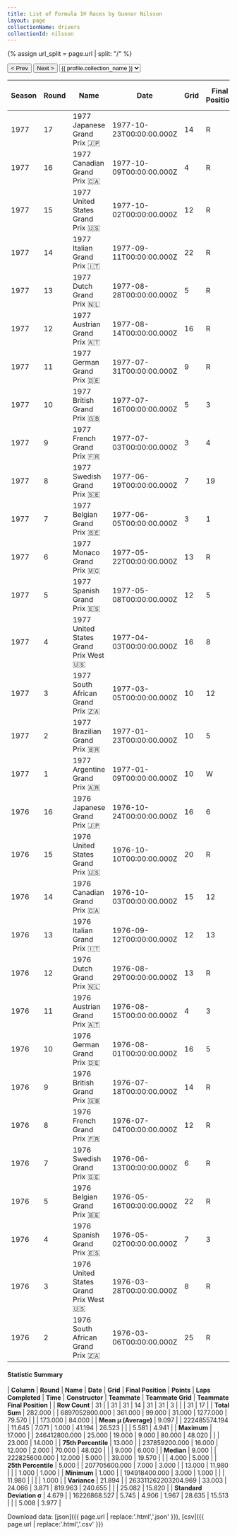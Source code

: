 ```yaml
---
title: List of Formula 1® Races by Gunnar Nilsson
layout: page
collectionName: drivers
collectionId: nilsson
---
```


{% assign url_split = page.url | split: "/" %}
<div id="collection-navigation">
<button onclick="selector.options[selector.selectedIndex-1].value && (window.location = selector.options[selector.selectedIndex-1].value);">&lt; Prev</button>
<button onclick="selector.options[selector.selectedIndex+1].value && (window.location = selector.options[selector.selectedIndex+1].value);">Next &gt;</button>
<select id="selector" onchange="this.options[this.selectedIndex].value && (window.location = this.options[this.selectedIndex].value);">
  {% for collectionId in site.data[page.collectionName].refs %}
    {% if collectionId == page.collectionId %}
      {% assign selected = "selected" %}
    {% else %}
      {% assign selected = "" %}
    {% endif %}
    {% assign profile = site.data[page.collectionName][collectionId].profile %}
    <option value="/f1/{{ page.collectionName }}/{{ collectionId }}/{{ url_split[4] }}" {{ selected }}>{{ profile.collection_name }}</option>
  {% endfor %}
</select>
</div>

| Season | Round | Name | Date | Grid | Final Position | Points | Laps Completed | Time | Constructor | Teammate | Teammate Grid | Teammate Final Position |
|--|--|--|--|--|--|--|--|--|--|--|--|--|
| 1977 | 17 | 1977 Japanese Grand Prix 🇯🇵 | 1977-10-23T00:00:00.000Z | 14 | R | 0.0 | 63 |   | Team Lotus 🇬🇧 | [Mario Andretti 🇺🇸](/f1/drivers/mario_andretti) | 1 | R |
| 1977 | 16 | 1977 Canadian Grand Prix 🇨🇦 | 1977-10-09T00:00:00.000Z | 4 | R | 0.0 | 17 |   | Team Lotus 🇬🇧 | [Mario Andretti 🇺🇸](/f1/drivers/mario_andretti) | 1 | 9 |
| 1977 | 15 | 1977 United States Grand Prix 🇺🇸 | 1977-10-02T00:00:00.000Z | 12 | R | 0.0 | 17 |   | Team Lotus 🇬🇧 | [Mario Andretti 🇺🇸](/f1/drivers/mario_andretti) | 4 | 2 |
| 1977 | 14 | 1977 Italian Grand Prix 🇮🇹 | 1977-09-11T00:00:00.000Z | 22 | R | 0.0 | 4 |   | Team Lotus 🇬🇧 | [Mario Andretti 🇺🇸](/f1/drivers/mario_andretti) | 4 | 1 |
| 1977 | 13 | 1977 Dutch Grand Prix 🇳🇱 | 1977-08-28T00:00:00.000Z | 5 | R | 0.0 | 34 |   | Team Lotus 🇬🇧 | [Mario Andretti 🇺🇸](/f1/drivers/mario_andretti) | 1 | R |
| 1977 | 12 | 1977 Austrian Grand Prix 🇦🇹 | 1977-08-14T00:00:00.000Z | 16 | R | 0.0 | 38 |   | Team Lotus 🇬🇧 | [Mario Andretti 🇺🇸](/f1/drivers/mario_andretti) | 3 | R |
| 1977 | 11 | 1977 German Grand Prix 🇩🇪 | 1977-07-31T00:00:00.000Z | 9 | R | 0.0 | 31 |   | Team Lotus 🇬🇧 | [Mario Andretti 🇺🇸](/f1/drivers/mario_andretti) | 7 | R |
| 1977 | 10 | 1977 British Grand Prix 🇬🇧 | 1977-07-16T00:00:00.000Z | 5 | 3 | 4.0 | 68 | +19.57 | Team Lotus 🇬🇧 | [Mario Andretti 🇺🇸](/f1/drivers/mario_andretti) | 6 | 14 |
| 1977 | 9 | 1977 French Grand Prix 🇫🇷 | 1977-07-03T00:00:00.000Z | 3 | 4 | 3.0 | 80 | +1:11.08 | Team Lotus 🇬🇧 | [Mario Andretti 🇺🇸](/f1/drivers/mario_andretti) | 1 | 1 |
| 1977 | 8 | 1977 Swedish Grand Prix 🇸🇪 | 1977-06-19T00:00:00.000Z | 7 | 19 | 0.0 | 64 |   | Team Lotus 🇬🇧 | [Mario Andretti 🇺🇸](/f1/drivers/mario_andretti) | 1 | 6 |
| 1977 | 7 | 1977 Belgian Grand Prix 🇧🇪 | 1977-06-05T00:00:00.000Z | 3 | 1 | 9.0 | 70 | 1:55:05.71 | Team Lotus 🇬🇧 | [Mario Andretti 🇺🇸](/f1/drivers/mario_andretti) | 1 | R |
| 1977 | 6 | 1977 Monaco Grand Prix 🇲🇨 | 1977-05-22T00:00:00.000Z | 13 | R | 0.0 | 51 |   | Team Lotus 🇬🇧 | [Mario Andretti 🇺🇸](/f1/drivers/mario_andretti) | 10 | 5 |
| 1977 | 5 | 1977 Spanish Grand Prix 🇪🇸 | 1977-05-08T00:00:00.000Z | 12 | 5 | 2.0 | 75 | +1:05.83 | Team Lotus 🇬🇧 | [Mario Andretti 🇺🇸](/f1/drivers/mario_andretti) | 1 | 1 |
| 1977 | 4 | 1977 United States Grand Prix West 🇺🇸 | 1977-04-03T00:00:00.000Z | 16 | 8 | 0.0 | 79 |   | Team Lotus 🇬🇧 | [Mario Andretti 🇺🇸](/f1/drivers/mario_andretti) | 2 | 1 |
| 1977 | 3 | 1977 South African Grand Prix 🇿🇦 | 1977-03-05T00:00:00.000Z | 10 | 12 | 0.0 | 77 |   | Team Lotus 🇬🇧 | [Mario Andretti 🇺🇸](/f1/drivers/mario_andretti) | 6 | R |
| 1977 | 2 | 1977 Brazilian Grand Prix 🇧🇷 | 1977-01-23T00:00:00.000Z | 10 | 5 | 2.0 | 39 |   | Team Lotus 🇬🇧 | [Mario Andretti 🇺🇸](/f1/drivers/mario_andretti) | 3 | R |
| 1977 | 1 | 1977 Argentine Grand Prix 🇦🇷 | 1977-01-09T00:00:00.000Z | 10 | W | 0.0 | 0 |   | Team Lotus 🇬🇧 | [Mario Andretti 🇺🇸](/f1/drivers/mario_andretti) | 8 | 5 |
| 1976 | 16 | 1976 Japanese Grand Prix 🇯🇵 | 1976-10-24T00:00:00.000Z | 16 | 6 | 1.0 | 72 |   | Team Lotus 🇬🇧 | [Mario Andretti 🇺🇸](/f1/drivers/mario_andretti) | 1 | 1 |
| 1976 | 15 | 1976 United States Grand Prix 🇺🇸 | 1976-10-10T00:00:00.000Z | 20 | R | 0.0 | 13 |   | Team Lotus 🇬🇧 | [Mario Andretti 🇺🇸](/f1/drivers/mario_andretti) | 11 | R |
| 1976 | 14 | 1976 Canadian Grand Prix 🇨🇦 | 1976-10-03T00:00:00.000Z | 15 | 12 | 0.0 | 79 |   | Team Lotus 🇬🇧 | [Mario Andretti 🇺🇸](/f1/drivers/mario_andretti) | 5 | 3 |
| 1976 | 13 | 1976 Italian Grand Prix 🇮🇹 | 1976-09-12T00:00:00.000Z | 12 | 13 | 0.0 | 51 |   | Team Lotus 🇬🇧 | [Mario Andretti 🇺🇸](/f1/drivers/mario_andretti) | 14 | R |
| 1976 | 12 | 1976 Dutch Grand Prix 🇳🇱 | 1976-08-29T00:00:00.000Z | 13 | R | 0.0 | 10 |   | Team Lotus 🇬🇧 | [Mario Andretti 🇺🇸](/f1/drivers/mario_andretti) | 6 | 3 |
| 1976 | 11 | 1976 Austrian Grand Prix 🇦🇹 | 1976-08-15T00:00:00.000Z | 4 | 3 | 4.0 | 54 | +11.98 | Team Lotus 🇬🇧 | [Mario Andretti 🇺🇸](/f1/drivers/mario_andretti) | 9 | 5 |
| 1976 | 10 | 1976 German Grand Prix 🇩🇪 | 1976-08-01T00:00:00.000Z | 16 | 5 | 2.0 | 14 | +1:57.3 | Team Lotus 🇬🇧 | [Mario Andretti 🇺🇸](/f1/drivers/mario_andretti) | 12 | 12 |
| 1976 | 9 | 1976 British Grand Prix 🇬🇧 | 1976-07-18T00:00:00.000Z | 14 | R | 0.0 | 67 |   | Team Lotus 🇬🇧 | [Mario Andretti 🇺🇸](/f1/drivers/mario_andretti) | 3 | R |
| 1976 | 8 | 1976 French Grand Prix 🇫🇷 | 1976-07-04T00:00:00.000Z | 12 | R | 0.0 | 8 |   | Team Lotus 🇬🇧 | [Mario Andretti 🇺🇸](/f1/drivers/mario_andretti) | 7 | 5 |
| 1976 | 7 | 1976 Swedish Grand Prix 🇸🇪 | 1976-06-13T00:00:00.000Z | 6 | R | 0.0 | 2 |   | Team Lotus 🇬🇧 | [Mario Andretti 🇺🇸](/f1/drivers/mario_andretti) | 2 | R |
| 1976 | 5 | 1976 Belgian Grand Prix 🇧🇪 | 1976-05-16T00:00:00.000Z | 22 | R | 0.0 | 7 |   | Team Lotus 🇬🇧 | [Mario Andretti 🇺🇸](/f1/drivers/mario_andretti) | 11 | R |
| 1976 | 4 | 1976 Spanish Grand Prix 🇪🇸 | 1976-05-02T00:00:00.000Z | 7 | 3 | 4.0 | 75 | +48.02 | Team Lotus 🇬🇧 | [Mario Andretti 🇺🇸](/f1/drivers/mario_andretti) | 9 | R |
| 1976 | 3 | 1976 United States Grand Prix West 🇺🇸 | 1976-03-28T00:00:00.000Z | 8 | R | 0.0 | 0 |   | Team Lotus 🇬🇧 | [Bob Evans 🇬🇧](/f1/drivers/evans) | 0 | F |
| 1976 | 2 | 1976 South African Grand Prix 🇿🇦 | 1976-03-06T00:00:00.000Z | 25 | R | 0.0 | 18 |   | Team Lotus 🇬🇧 | [Bob Evans 🇬🇧](/f1/drivers/evans) | 23 | 10 |

#### Statistic Summary

| **Column** | **Round** | **Name** | **Date** | **Grid** | **Final Position** | **Points** | **Laps Completed** | **Time** | **Constructor** | **Teammate** | **Teammate Grid** | **Teammate Final Position** |
| **Row Count** | 31 |  | 31 | 31 | 14 | 31 | 31 | 3 |  |  | 31 | 17 |
| **Total Sum** | 282.000 |  | 6897052800.000 | 361.000 | 99.000 | 31.000 | 1277.000 | 79.570 |  |  | 173.000 | 84.000 |
| **Mean μ (Average)** | 9.097 |  | 222485574.194 | 11.645 | 7.071 | 1.000 | 41.194 | 26.523 |  |  | 5.581 | 4.941 |
| **Maximum** | 17.000 |  | 246412800.000 | 25.000 | 19.000 | 9.000 | 80.000 | 48.020 |  |  | 23.000 | 14.000 |
| **75th Percentile** | 13.000 |  | 237859200.000 | 16.000 | 12.000 | 2.000 | 70.000 | 48.020 |  |  | 9.000 | 6.000 |
| **Median** | 9.000 |  | 222825600.000 | 12.000 | 5.000 |  | 39.000 | 19.570 |  |  | 4.000 | 5.000 |
| **25th Percentile** | 5.000 |  | 207705600.000 | 7.000 | 3.000 |  | 13.000 | 11.980 |  |  | 1.000 | 1.000 |
| **Minimum** | 1.000 |  | 194918400.000 | 3.000 | 1.000 |  |  | 11.980 |  |  |  | 1.000 |
| **Variance** | 21.894 |  | 263311262203204.969 | 33.003 | 24.066 | 3.871 | 819.963 | 240.655 |  |  | 25.082 | 15.820 |
| **Standard Deviation σ** | 4.679 |  | 16226868.527 | 5.745 | 4.906 | 1.967 | 28.635 | 15.513 |  |  | 5.008 | 3.977 |

Download data: [json]({{ page.url | replace:'.html','.json' }}), [csv]({{ page.url | replace:'.html','.csv' }})
